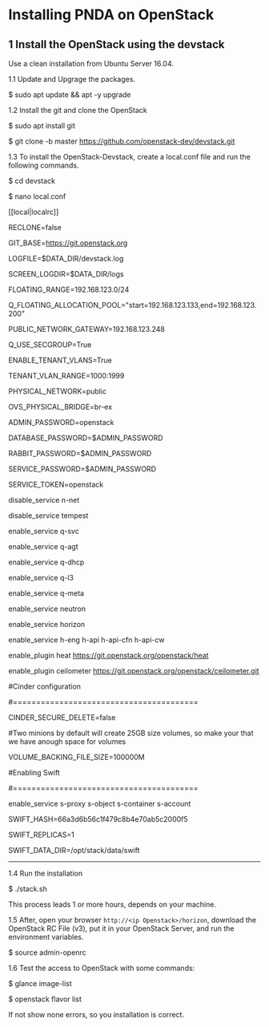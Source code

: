 # Installing PNDA on OpenStack

## 1 Install the OpenStack using the devstack

Use a clean installation from Ubuntu Server 16.04. 

1.1 Update and Upgrage the packages.

$ sudo apt update && apt -y upgrade

1.2 Install the git and clone the OpenStack

$ sudo apt install git

$ git clone -b master https://github.com/openstack-dev/devstack.git

1.3 To install the OpenStack-Devstack, create a local.conf file and run the following commands.

$ cd devstack

$ nano local.conf

[[local|localrc]]

RECLONE=false

GIT_BASE=https://git.openstack.org

LOGFILE=$DATA_DIR/devstack.log

SCREEN_LOGDIR=$DATA_DIR/logs

FLOATING_RANGE=192.168.123.0/24

Q_FLOATING_ALLOCATION_POOL="start=192.168.123.133,end=192.168.123.200"

PUBLIC_NETWORK_GATEWAY=192.168.123.248

Q_USE_SECGROUP=True

ENABLE_TENANT_VLANS=True

TENANT_VLAN_RANGE=1000:1999

PHYSICAL_NETWORK=public

OVS_PHYSICAL_BRIDGE=br-ex

ADMIN_PASSWORD=openstack

DATABASE_PASSWORD=$ADMIN_PASSWORD

RABBIT_PASSWORD=$ADMIN_PASSWORD

SERVICE_PASSWORD=$ADMIN_PASSWORD

SERVICE_TOKEN=openstack

disable_service n-net

disable_service tempest

enable_service q-svc

enable_service q-agt

enable_service q-dhcp

enable_service q-l3

enable_service q-meta

enable_service neutron

enable_service horizon

enable_service h-eng h-api h-api-cfn h-api-cw

enable_plugin heat https://git.openstack.org/openstack/heat

enable_plugin ceilometer https://git.openstack.org/openstack/ceilometer.git

#Cinder configuration

#========================================

CINDER_SECURE_DELETE=false

#Two minions by default will create 25GB size volumes, so make your that we have anough space for volumes

VOLUME_BACKING_FILE_SIZE=100000M

#Enabling Swift

#========================================

enable_service s-proxy s-object s-container s-account

SWIFT_HASH=66a3d6b56c1f479c8b4e70ab5c2000f5

SWIFT_REPLICAS=1

SWIFT_DATA_DIR=/opt/stack/data/swift

------------------------------------------------------------

1.4 Run the installation

$ ./stack.sh

This process leads 1 or more hours, depends on your machine.

1.5 After, open your browser `http://<ip Openstack>/horizon`, download the OpenStack RC File (v3), put it in your OpenStack Server, and run the environment variables.

$ source admin-openrc

1.6 Test the access to OpenStack with some commands:

$  glance image-list

$ openstack flavor list

If not show none errors, so you installation is correct.



